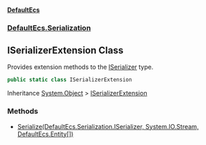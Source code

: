 #### [DefaultEcs](./index.md 'index')
### [DefaultEcs.Serialization](./DefaultEcs-Serialization.md 'DefaultEcs.Serialization')
## ISerializerExtension Class
Provides extension methods to the [ISerializer](./DefaultEcs-Serialization-ISerializer.md 'DefaultEcs.Serialization.ISerializer') type.  
```csharp
public static class ISerializerExtension
```
Inheritance [System.Object](https://docs.microsoft.com/en-us/dotnet/api/System.Object 'System.Object') &gt; [ISerializerExtension](./DefaultEcs-Serialization-ISerializerExtension.md 'DefaultEcs.Serialization.ISerializerExtension')  
### Methods
- [Serialize(DefaultEcs.Serialization.ISerializer, System.IO.Stream, DefaultEcs.Entity[])](./DefaultEcs-Serialization-ISerializerExtension-Serialize(DefaultEcs-Serialization-ISerializer_System-IO-Stream_DefaultEcs-Entity--).md 'DefaultEcs.Serialization.ISerializerExtension.Serialize(DefaultEcs.Serialization.ISerializer, System.IO.Stream, DefaultEcs.Entity[])')
